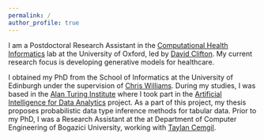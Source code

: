 ```yaml
---
permalink: /
author_profile: true
---
```


I am a Postdoctoral Research Assistant in the [Computational Health Informatics](https://eng.ox.ac.uk/chi) lab at the University of Oxford, led by [David Clifton](https://eng.ox.ac.uk/people/david-clifton). My current research focus is developing generative models for healthcare.

I obtained my PhD from the School of Informatics at the University of Edinburgh under the supervision of [Chris Williams](http://homepages.inf.ed.ac.uk/ckiw). During my studies, I was based in the [Alan Turing Institute](https://www.turing.ac.uk) where I took part in the [Artificial Intelligence for Data Analytics](https://www.turing.ac.uk/research/research-projects/artificial-intelligence-data-analytics-aida) project. As a part of this project, my thesis proposes probabilistic data type inference methods for tabular data. Prior to my PhD, I was a Research Assistant at the at Department of Computer Engineering of Bogazici University, working with [Taylan Cemgil](http://www.cmpe.boun.edu.tr/~cemgil/).



